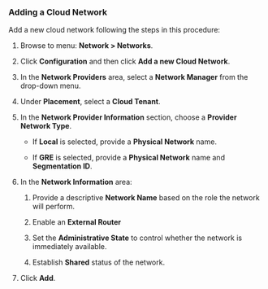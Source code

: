 ### Adding a Cloud Network

Add a new cloud network following the steps in this procedure:

1.  Browse to menu: **Network > Networks**.

2.  Click **Configuration** and then click **Add a new Cloud Network**.

3.  In the **Network Providers** area, select a **Network Manager** from the drop-down menu.

4.  Under **Placement**, select a **Cloud Tenant**.

5.  In the **Network Provider Information** section, choose a **Provider Network Type**.

      - If **Local** is selected, provide a **Physical Network** name.

      - If **GRE** is selected, provide a **Physical Network** name and **Segmentation ID**.

6.  In the **Network Information** area:

    1.  Provide a descriptive **Network Name** based on the role the network will perform.

    2.  Enable an **External Router**

    3.  Set the **Administrative State** to control whether the network is immediately available.

    4.  Establish **Shared** status of the network.

7.  Click **Add**.
